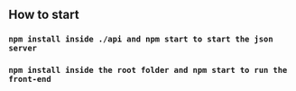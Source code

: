 ## How to start

### `npm install inside ./api and npm start to start the json server`

### `npm install inside the root folder and npm start to run the front-end`
